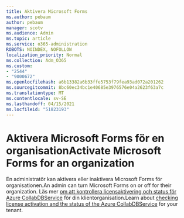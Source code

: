 ```yaml
---
title: Aktivera Microsoft Forms
ms.author: pebaum
author: pebaum
manager: scotv
ms.audience: Admin
ms.topic: article
ms.service: o365-administration
ROBOTS: NOINDEX, NOFOLLOW
localization_priority: Normal
ms.collection: Adm_O365
ms.custom:
- "2544"
- "9000672"
ms.openlocfilehash: a6b13382a6b33ffe5753f79fea93ad072a201262
ms.sourcegitcommit: 8bc60ec34bc1e40685e3976576e04a2623f63a7c
ms.translationtype: MT
ms.contentlocale: sv-SE
ms.lasthandoff: 04/15/2021
ms.locfileid: "51823193"
---
```

# <a name="activate-microsoft-forms-for-an-organization"></a><span data-ttu-id="8bdea-102">Aktivera Microsoft Forms för en organisation</span><span class="sxs-lookup"><span data-stu-id="8bdea-102">Activate Microsoft Forms for an organization</span></span>

<span data-ttu-id="8bdea-103">En administratör kan aktivera eller inaktivera Microsoft Forms för organisationen.</span><span class="sxs-lookup"><span data-stu-id="8bdea-103">An admin can turn Microsoft Forms on or off for their organization.</span></span> <span data-ttu-id="8bdea-104">Läs mer [om att kontrollera licensaktivering och status för Azure CollabDBService](https://support.office.com/article/Turn-off-or-turn-on-Microsoft-Forms-8dcbf3ab-f2d6-459a-b8be-8d9892132a43) för din klientorganisation.</span><span class="sxs-lookup"><span data-stu-id="8bdea-104">Learn about [checking license activation and the status of the Azure CollabDBService](https://support.office.com/article/Turn-off-or-turn-on-Microsoft-Forms-8dcbf3ab-f2d6-459a-b8be-8d9892132a43) for your tenant.</span></span>